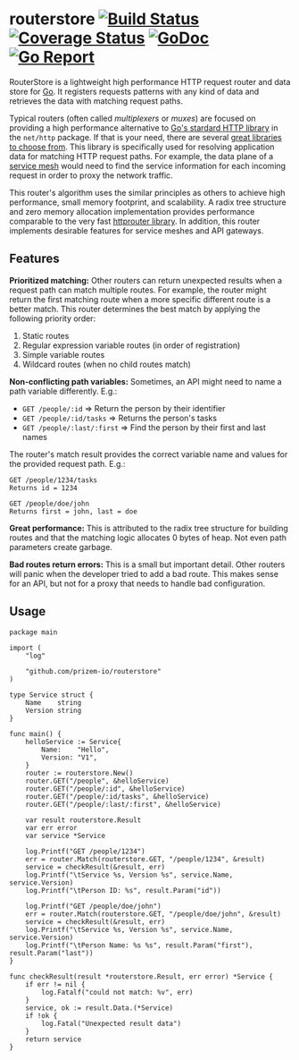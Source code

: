 # routerstore [![Build Status](https://travis-ci.org/prizem-io/routerstore.svg?branch=master)](https://travis-ci.org/prizem-io/routerstore) [![Coverage Status](https://coveralls.io/repos/github/prizem-io/routerstore/badge.svg?branch=master)](https://coveralls.io/github/prizem-io/routerstore?branch=master) [![GoDoc](https://godoc.org/github.com/prizem-io/routerstore?status.svg)](http://godoc.org/github.com/prizem-io/routerstore) [![Go Report](https://goreportcard.com/badge/github.com/prizem-io/routerstore)](https://goreportcard.com/report/github.com/prizem-io/routerstore)

RouterStore is a lightweight high performance HTTP request router and data store for [Go](https://golang.org/).  It registers requests patterns with any kind of data and retrieves the data with matching request paths.

Typical routers (often called *multiplexers* or *muxes*) are focused on providing a high performance alternative to [Go's stardard HTTP library](https://golang.org/pkg/net/http/#ServeMux) in the `net/http` package.  If that is your need, there are several [great libraries to choose from](https://github.com/julienschmidt/go-http-routing-benchmark).  This library is specifically used for resolving application data for matching HTTP request paths.  For example, the data plane of a [service mesh](https://buoyant.io/2017/04/25/whats-a-service-mesh-and-why-do-i-need-one/) would need to find the service information for each incoming request in order to proxy the network traffic.

This router's algorithm uses the similar principles as others to achieve high performance, small memory footprint, and scalability.  A radix tree structure and zero memory allocation implementation provides performance comparable to the very fast [httprouter library](https://github.com/julienschmidt/httprouter).  In addition, this router implements desirable features for service meshes and API gateways.

## Features

**Prioritized matching:** Other routers can return unexpected results when a request path can match multiple routes.  For example, the router might return the first matching route when a more specific different route is a better match.  This router determines the best match by applying the following priority order:

1. Static routes
2. Regular expression variable routes (in order of registration)
3. Simple variable routes
4. Wildcard routes (when no child routes match)

**Non-conflicting path variables:** Sometimes, an API might need to name a path variable differently.  E.g.:

* `GET /people/:id` => Return the person by their identifier
* `GET /people/:id/tasks` => Returns the person's tasks
* `GET /people/:last/:first` => Find the person by their first and last names

The router's match result provides the correct variable name and values for the provided request path.  E.g.:

```
GET /people/1234/tasks
Returns id = 1234
```

```
GET /people/doe/john
Returns first = john, last = doe
```

**Great performance:** This is attributed to the radix tree structure for building routes and that the matching logic allocates 0 bytes of heap.  Not even path parameters create garbage.

**Bad routes return errors:** This is a small but important detail.  Other routers will panic when the developer tried to add a bad route.  This makes sense for an API, but not for a proxy that needs to handle bad configuration.

## Usage

```
package main

import (
	"log"

	"github.com/prizem-io/routerstore"
)

type Service struct {
	Name    string
	Version string
}

func main() {
	helloService := Service{
		Name:    "Hello",
		Version: "V1",
	}
	router := routerstore.New()
	router.GET("/people", &helloService)
	router.GET("/people/:id", &helloService)
	router.GET("/people/:id/tasks", &helloService)
	router.GET("/people/:last/:first", &helloService)

	var result routerstore.Result
	var err error
	var service *Service

	log.Printf("GET /people/1234")
	err = router.Match(routerstore.GET, "/people/1234", &result)
	service = checkResult(&result, err)
	log.Printf("\tService %s, Version %s", service.Name, service.Version)
	log.Printf("\tPerson ID: %s", result.Param("id"))

	log.Printf("GET /people/doe/john")
	err = router.Match(routerstore.GET, "/people/doe/john", &result)
	service = checkResult(&result, err)
	log.Printf("\tService %s, Version %s", service.Name, service.Version)
	log.Printf("\tPerson Name: %s %s", result.Param("first"), result.Param("last"))
}

func checkResult(result *routerstore.Result, err error) *Service {
	if err != nil {
		log.Fatalf("could not match: %v", err)
	}
	service, ok := result.Data.(*Service)
	if !ok {
		log.Fatal("Unexpected result data")
	}
	return service
}
```